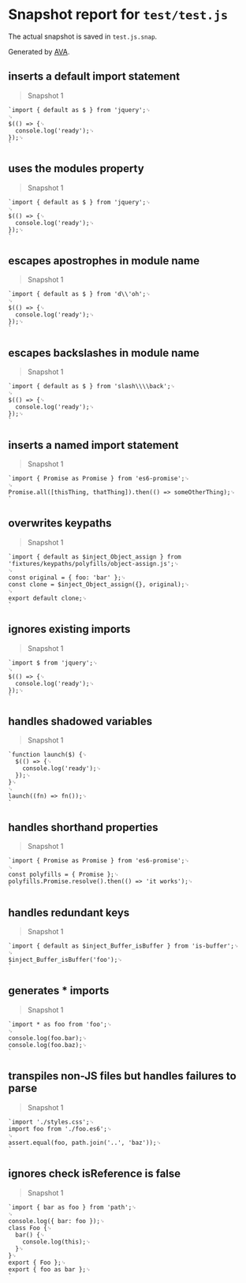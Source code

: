 # Snapshot report for `test/test.js`

The actual snapshot is saved in `test.js.snap`.

Generated by [AVA](https://avajs.dev).

## inserts a default import statement

> Snapshot 1

    `import { default as $ } from 'jquery';␊
    ␊
    $(() => {␊
      console.log('ready');␊
    });␊
    `

## uses the modules property

> Snapshot 1

    `import { default as $ } from 'jquery';␊
    ␊
    $(() => {␊
      console.log('ready');␊
    });␊
    `

## escapes apostrophes in module name

> Snapshot 1

    `import { default as $ } from 'd\\'oh';␊
    ␊
    $(() => {␊
      console.log('ready');␊
    });␊
    `

## escapes backslashes in module name

> Snapshot 1

    `import { default as $ } from 'slash\\\\back';␊
    ␊
    $(() => {␊
      console.log('ready');␊
    });␊
    `

## inserts a named import statement

> Snapshot 1

    `import { Promise as Promise } from 'es6-promise';␊
    ␊
    Promise.all([thisThing, thatThing]).then(() => someOtherThing);␊
    `

## overwrites keypaths

> Snapshot 1

    `import { default as $inject_Object_assign } from 'fixtures/keypaths/polyfills/object-assign.js';␊
    ␊
    const original = { foo: 'bar' };␊
    const clone = $inject_Object_assign({}, original);␊
    ␊
    export default clone;␊
    `

## ignores existing imports

> Snapshot 1

    `import $ from 'jquery';␊
    ␊
    $(() => {␊
      console.log('ready');␊
    });␊
    `

## handles shadowed variables

> Snapshot 1

    `function launch($) {␊
      $(() => {␊
        console.log('ready');␊
      });␊
    }␊
    ␊
    launch((fn) => fn());␊
    `

## handles shorthand properties

> Snapshot 1

    `import { Promise as Promise } from 'es6-promise';␊
    ␊
    const polyfills = { Promise };␊
    polyfills.Promise.resolve().then(() => 'it works');␊
    `

## handles redundant keys

> Snapshot 1

    `import { default as $inject_Buffer_isBuffer } from 'is-buffer';␊
    ␊
    $inject_Buffer_isBuffer('foo');␊
    `

## generates * imports

> Snapshot 1

    `import * as foo from 'foo';␊
    ␊
    console.log(foo.bar);␊
    console.log(foo.baz);␊
    `

## transpiles non-JS files but handles failures to parse

> Snapshot 1

    `import './styles.css';␊
    import foo from './foo.es6';␊
    ␊
    assert.equal(foo, path.join('..', 'baz'));␊
    `

## ignores check isReference is false

> Snapshot 1

    `import { bar as foo } from 'path';␊
    ␊
    console.log({ bar: foo });␊
    class Foo {␊
      bar() {␊
        console.log(this);␊
      }␊
    }␊
    export { Foo };␊
    export { foo as bar };␊
    `
